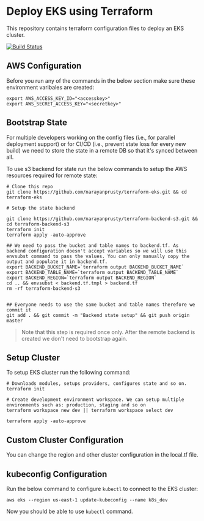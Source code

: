 # Deploy EKS using Terraform

This repository contains terraform configuration files to deploy an EKS cluster.

[![Build Status](https://travis-ci.org/narayanprusty/terraform-eks.svg?branch=master)](https://travis-ci.org/narayanprusty/terraform-eks)

## AWS Configuration

Before you run any of the commands in the below section make sure these environment varibales are created:

```
export AWS_ACCESS_KEY_ID="<accesskey>"
export AWS_SECRET_ACCESS_KEY="<secretkey>"
```

## Bootstrap State

For multiple developers working on the config files (i.e., for parallel deployment support) or for CI/CD (i.e., prevent state loss for every new build) we need to store the state in a remote DB so that it's synced between all.

To use s3 backend for state run the below commands to setup the AWS resources required for remote state:

```
# Clone this repo
git clone https://github.com/narayanprusty/terraform-eks.git && cd terraform-eks

# Setup the state backend

git clone https://github.com/narayanprusty/terraform-backend-s3.git && cd terraform-backend-s3
terraform init
terraform apply -auto-approve

## We need to pass the bucket and table names to backend.tf. As backend configuration doesn't accept variables so we will use this envsubst command to pass the values. You can only manually copy the output and populate it in backend.tf.
export BACKEND_BUCKET_NAME=`terraform output BACKEND_BUCKET_NAME`
export BACKEND_TABLE_NAME=`terraform output BACKEND_TABLE_NAME`
export BACKEND_REGION=`terraform output BACKEND_REGION`
cd .. && envsubst < backend.tf.tmpl > backend.tf
rm -rf terraform-backend-s3


## Everyone needs to use the same bucket and table names therefore we commit it
git add . && git commit -m "Backend state setup" && git push origin master
```

> Note that this step is required once only. After the remote backend is created we don't need to bootstrap again.

## Setup Cluster

To setup EKS cluster run the following command:

```
# Downloads modules, setups providers, configures state and so on.
terraform init

# Create development environment workspace. We can setup multiple environments such as: production, staging and so on
terraform workspace new dev || terraform workspace select dev

terraform apply -auto-approve
```

## Custom Cluster Configuration

You can change the region and other cluster configuration in the local.tf file.

## kubeconfig Configuration

Run the below command to configure `kubectl` to connect to the EKS cluster:

```
aws eks --region us-east-1 update-kubeconfig --name k8s_dev
```

Now you should be able to use `kubectl` command.